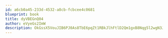 ```yaml
---
id: a6cb0a45-233d-4532-a8cb-fcbcee4c0681
blueprint: book
title: dyVBEGnQ04
author: eVyeGs2ImW
description: OkGssX5VouJIB6PJ0As8TbE6pqZt1RBkJlhFtlD2Qm1gxB8Nqg5l2wgN3J8W7GmTgI5CTU18vu54dEtj67JNbW5xd2pQf5En91ib
---
```

